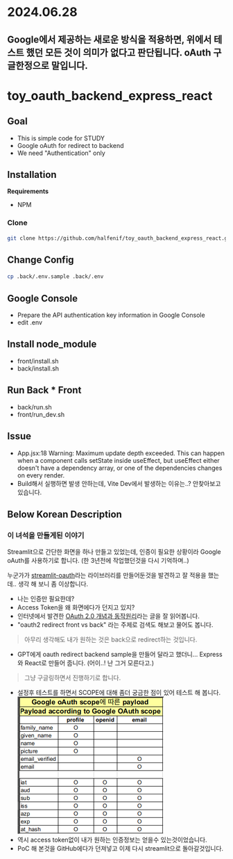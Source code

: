 # 2024.06.28
## Google에서 제공하는 새로운 방식을 적용하면, 위에서 테스트 했던 모든 것이 의미가 없다고 판단됩니다. oAuth 구글한정으로 말입니다.

# toy_oauth_backend_express_react

## Goal
- This is simple code for STUDY
- Google oAuth for redirect to backend
- We need "Authentication" only

## Installation
**Requirements**
- NPM

### Clone
```bash
git clone https://github.com/halfenif/toy_oauth_backend_express_react.git
```

## Change Config
```bash
cp .back/.env.sample .back/.env
```

## Google Console
- Prepare the API authentication key information in Google Console
- edit .env

## Install node_module
- front/install.sh
- back/install.sh

## Run Back * Front
- back/run.sh
- front/run_dev.sh


## Issue
- App.jsx:18 Warning: Maximum update depth exceeded. This can happen when a component calls setState inside useEffect, but useEffect either doesn't have a dependency array, or one of the dependencies changes on every render.
- Build해서 실행하면 발생 안하는데, Vite Dev에서 발생하는 이유는..? 안찾아보고 있습니다.

## Below Korean Description
### 이 녀석을 만들게된 이야기

Streamlit으로 간단한 화면을 하나 만들고 있었는데, 인증이 필요한 상황이라 Google oAuth를 사용하기로 합니다. (한 3년전에 작업했던것을 다시 기억하며..)

누군가가 [streamlit-oauth](https://github.com/dnplus/streamlit-oauth)라는 라이브러리를 만들어둔것을 발견하고 잘 적용을 했는데.. 생각 해 보니 좀 이상합니다.
- 나는 인증만 필요한데?
- Access Token을 왜 화면에다가 던지고 있지?
- 인터넷에서 발견한 [OAuth 2.0 개념과 동작원리](https://hudi.blog/oauth-2.0/)라는 글을 잘 읽어봅니다.
- "oauth2 redirect front vs back" 라는 주제로 검색도 해보고 물어도 봅니다.
> 아무리 생각해도 내가 원하는 것은 back으로 redirect하는 것입니다.
- GPT에게 oauth redirect backend sample을 만들어 달라고 했더니... Express와 React로 만들어 줍니다. (어이..! 난 그거 모른다고.)
> 그냥 구글링하면서 진행하기로 합니다.
- 설정후 테스트를 하면서 SCOPE에 대해 좀더 궁금한 점이 있어 테스트 해 봅니다.
![Payload according to Google oAuth scope](/doc/payload_by_scope.png)
- 역시 access token없이 내가 원하는 인증정보는 얻을수 있는것이었습니다.
- PoC 해 본것을 GitHub에다가 던져넣고 이제 다시 streamlit으로 돌아갈것입니다.
